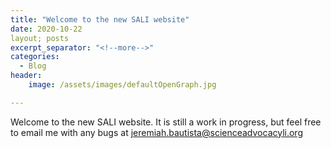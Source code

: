 ```yaml
---
title: "Welcome to the new SALI website"
date: 2020-10-22
layout; posts
excerpt_separator: "<!--more-->"
categories:
  - Blog
header:
	image: /assets/images/defaultOpenGraph.jpg

---
```


Welcome to the new SALI website. It is still a work in progress, but feel free to email me with any bugs at [jeremiah.bautista@scienceadvocacyli.org](mailto:jeremiah.bautista@scienceadvocacyli.org)


